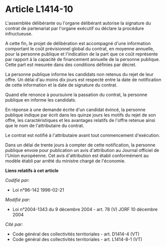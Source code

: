 # Article L1414-10

L'assemblée délibérante ou l'organe délibérant autorise la signature du contrat de partenariat par l'organe exécutif ou
déclare la procédure infructueuse.

A cette fin, le projet de délibération est accompagné d'une information comportant le coût prévisionnel global du contrat, en
moyenne annuelle, pour la personne publique et l'indication de la part que ce coût représente par rapport à la capacité de
financement annuelle de la personne publique. Cette part est mesurée dans des conditions définies par décret.

La personne publique informe les candidats non retenus du rejet de leur offre. Un délai d'au moins dix jours est respecté
entre la date de notification de cette information et la date de signature du contrat.

Quand elle renonce à poursuivre la passation du contrat, la personne publique en informe les candidats.

En réponse à une demande écrite d'un candidat évincé, la personne publique indique par écrit dans les quinze jours les motifs
du rejet de son offre, les caractéristiques et les avantages relatifs de l'offre retenue ainsi que le nom de l'attributaire
du contrat.

Le contrat est notifié à l'attributaire avant tout commencement d'exécution.

Dans un délai de trente jours à compter de cette notification, la personne publique envoie pour publication un avis
d'attribution au Journal officiel de l'Union européenne. Cet avis d'attribution est établi conformément au modèle établi par
arrêté du ministre chargé de l'économie.

**Liens relatifs à cet article**

_Codifié par_:

  - Loi n°96-142 1996-02-21

_Modifié par_:

  - Loi n°2004-1343 du 9 décembre 2004 - art. 78 (V) JORF 10 décembre 2004

_Cité par_:

  - Code général des collectivités territoriales - art. D1414-4 (VT)
  - Code général des collectivités territoriales - art. L1414-8-1 (VT)
